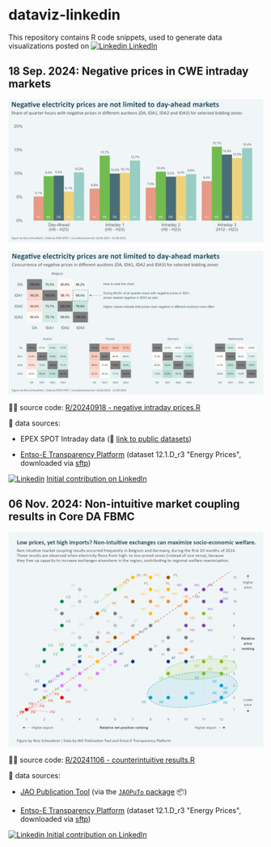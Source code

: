 # dataviz-linkedin

This repository contains R code snippets, used to generate data visualizations posted on [![Linkedin](https://cdn4.iconfinder.com/data/icons/social-media-flat-7/64/Social-media_LinkedIn-16.png) LinkedIn](https://www.linkedin.com/in/nicoschoutteet/ "External link to LinkedIn profile")

## 18 Sep. 2024: Negative prices in CWE intraday markets

![](output/20240918%20-%20occurrence%20of%20negative%20prices.png)

![](output/20240918%20-%20concurrence%20of%20negative%20prices.png)

👩‍💻 source code: [R/20240918 - negative intraday prices.R](R/20240918%20-%20negative%20intraday%20prices.R)

🔢 data sources:

-   EPEX SPOT Intraday data (🔗 [link to public datasets](https://www.epexspot.com/en/market-data))

-   [Entso-E Transparency Platform](https://newtransparency.entsoe.eu/) (dataset 12.1.D_r3 "Energy Prices", downloaded via [sftp](https://transparency.entsoe.eu/content/static_content/Static%20content/knowledge%20base/SFTP-Transparency_Docs.html))

[![Linkedin](https://cdn4.iconfinder.com/data/icons/social-media-flat-7/64/Social-media_LinkedIn-16.png)](#0 "External link to LinkedIn contribution") [Initial contribution on LinkedIn](https://www.linkedin.com/posts/nicoschoutteet_did-you-know-negative-electricity-market-activity-7242049959141728257-9GJu? "External link to LinkedIn contribution")

## 06 Nov. 2024: Non-intuitive market coupling results in Core DA FBMC

![](output/20241106%20-%20Core%20prices%20and%20net%20positions%20monthly%20ranking.png)

👩‍💻 source code: [R/20241106 - counterintuitive results.R](R/20241106%20-%20counterintuitive%20results.R)

🔢 data sources:

-   [JAO Publication Tool](https://publicationtool.jao.eu/core/) (via the [`JAOPuTo` package](https://github.com/nicoschoutteet/JAOPuTo/) 📦)

-   [Entso-E Transparency Platform](https://newtransparency.entsoe.eu/) (dataset 12.1.D_r3 "Energy Prices", downloaded via [sftp](https://transparency.entsoe.eu/content/static_content/Static%20content/knowledge%20base/SFTP-Transparency_Docs.html))

[![Linkedin](https://cdn4.iconfinder.com/data/icons/social-media-flat-7/64/Social-media_LinkedIn-16.png) Initial contribution on LinkedIn](https://www.linkedin.com/posts/nicoschoutteet_electricity-flows-from-low-priced-to-high-priced-activity-7259951574125350913-CElP? "External link to LinkedIn contribution")
